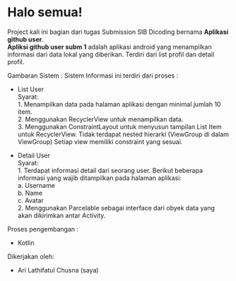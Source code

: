 # Halo semua! 

Project kali ini bagian dari tugas Submission SIB Dicoding bernama **Aplikasi github user**.\
**Apliksi github user subm 1** adalah aplikasi android yang menampilkan informasi dari data lokal yang diberikan. Terdiri dari list profil dan detail profil.

Gambaran Sistem :
Sistem Informasi ini terdiri dari proses :
- List User\
  Syarat:\
        1. Menampilkan data pada halaman aplikasi dengan minimal jumlah 10 item.\
        2. Menggunakan RecyclerView untuk menampilkan data.\
        3. Menggunakan ConstraintLayout untuk menyusun tampilan List Item untuk RecyclerView.
            Tidak terdapat nested hierarki (ViewGroup di dalam ViewGroup)
            Setiap view memiliki constraint yang sesuai.

- Detail User\
  Syarat:\
        1. Terdapat informasi detail dari seorang user. Berikut beberapa informasi yang wajib ditampilkan pada halaman aplikasi:\
            a. Username\
            b. Name\
            c. Avatar\
        2. Menggunakan Parcelable sebagai interface dari obyek data yang akan dikirimkan antar Activity.


Proses pengembangan :
- Kotlin

Dikerjakan oleh: 
- Ari Lathifatul Chusna (saya)


